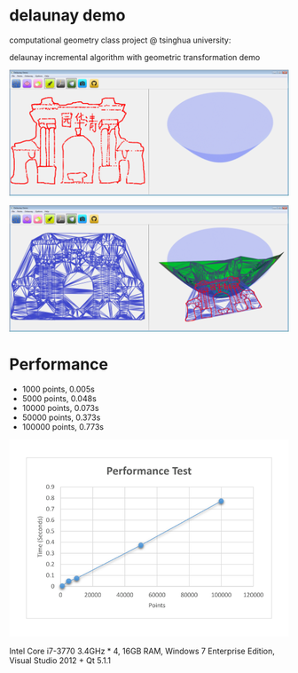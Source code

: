 delaunay demo
========

computational geometry class project @ tsinghua university:

delaunay incremental algorithm with geometric transformation demo

![](https://raw.githubusercontent.com/qiaone/delaunay/master/Img/gate_1.png)

![](https://raw.githubusercontent.com/qiaone/delaunay/master/Img/gate_2.png)

# Performance #

- 1000 points, 0.005s
- 5000 points, 0.048s
- 10000 points, 0.073s
- 50000	points, 0.373s
- 100000 points, 0.773s

![](https://raw.githubusercontent.com/qiaone/delaunay/master/Img/performance.png)

Intel Core i7-3770 3.4GHz * 4, 16GB RAM, Windows 7 Enterprise Edition, Visual Studio 2012 + Qt 5.1.1
